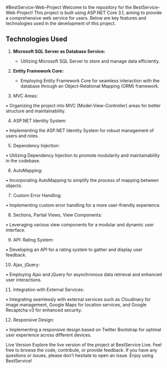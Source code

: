 #BestService-Web-Project
Welcome to the repository for the BestService-Web-Project! This project is built using ASP.NET Core 3.1, aiming to provide a comprehensive web service for users. Below are key features and technologies used in the development of this project.
## Technologies Used

1. **Microsoft SQL Server as Database Service:**
   - Utilizing Microsoft SQL Server to store and manage data efficiently.

2. **Entity Framework Core:**
   - Employing Entity Framework Core for seamless interaction with the database through an Object-Relational Mapping (ORM) framework.   

3.	MVC Areas:
   
•	Organizing the project into MVC (Model-View-Controller) areas for better structure and maintainability.

4.	ASP.NET Identity System:
   
•	Implementing the ASP.NET Identity System for robust management of users and roles.

5.	Dependency Injection:

•	Utilizing Dependency Injection to promote modularity and maintainability in the codebase.

6.	AutoMapping:

•	Incorporating AutoMapping to simplify the process of mapping between objects.

7.	Custom Error Handling:

•	Implementing custom error handling for a more user-friendly experience.

8.	Sections, Partial Views, View Components:

•	Leveraging various view components for a modular and dynamic user interface.

9.	API: Rating System:

•	Developing an API for a rating system to gather and display user feedback.

10.	Ajax, jQuery:

•	Employing Ajax and jQuery for asynchronous data retrieval and enhanced user interactions.

11.	Integration with External Services:

•	Integrating seamlessly with external services such as Cloudinary for image management, Google Maps for location services, and Google Recaptcha v3 for enhanced security.

12.	Responsive Design:

•	Implementing a responsive design based on Twitter Bootstrap for optimal user experience across different devices.

Live Version
Explore the live version of the project at BestService Live.
Feel free to browse the code, contribute, or provide feedback. If you have any questions or issues, please don't hesitate to open an issue. Enjoy using BestService!

